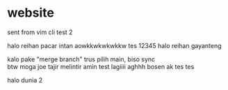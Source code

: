 # website

sent from vim cli
test 2

halo reihan
pacar intan aowkkwkwkwkkw
tes 12345
halo reihan gayanteng

kalo pake "merge branch" trus pilih main, biso sync \
btw moga joe tajir melintir
amin
test lagiiii aghhh bosen ak tes tes


halo dunia 2